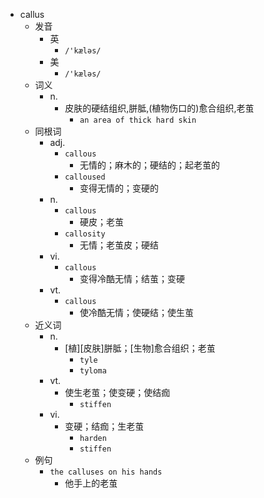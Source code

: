 - callus
  - 发音
    - 英
      - `/'kæləs/`
    - 美
      - `/'kæləs/`
  - 词义
    - n.
      - 皮肤的硬结组织,胼胝,(植物伤口的)愈合组织,老茧
        - `an area of thick hard skin`
  - 同根词
    - adj.
      - `callous`
        - 无情的；麻木的；硬结的；起老茧的
      - `calloused`
        - 变得无情的；变硬的
    - n.
      - `callous`
        - 硬皮；老茧
      - `callosity`
        - 无情；老茧皮；硬结
    - vi.
      - `callous`
        - 变得冷酷无情；结茧；变硬
    - vt.
      - `callous`
        - 使冷酷无情；使硬结；使生茧
  - 近义词
    - n.
      - [植][皮肤]胼胝；[生物]愈合组织；老茧
        - `tyle`
        - `tyloma`
    - vt.
      - 使生老茧；使变硬；使结痂
        - `stiffen`
    - vi.
      - 变硬；结痂；生老茧
        - `harden`
        - `stiffen`
  - 例句
    - `the calluses on his hands`
      - 他手上的老茧

